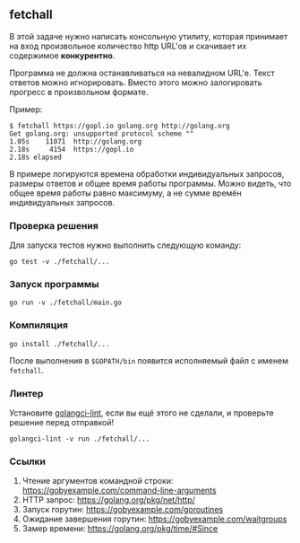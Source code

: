 ## fetchall

В этой задаче нужно написать консольную утилиту,
которая принимает на вход произвольное количество http URL'ов и скачивает их содержимое **конкурентно**.

Программа не должна останавливаться на невалидном URL'e.
Текст ответов можно игнорировать.
Вместо этого можно залогировать прогресс в произвольном формате.

Пример:
```
$ fetchall https://gopl.io golang.org http://golang.org
Get golang.org: unsupported protocol scheme ""
1.05s    11071  http://golang.org
2.18s     4154  https://gopl.io
2.18s elapsed
```

В примере логируются времена обработки индивидуальных запросов, размеры ответов и общее время работы программы.
Можно видеть, что общее время работы равно максимуму, а не сумме времён индивидуальных запросов.

### Проверка решения

Для запуска тестов нужно выполнить следующую команду:

```
go test -v ./fetchall/...
```

### Запуск программы

```
go run -v ./fetchall/main.go
```

### Компиляция

```
go install ./fetchall/...
```

После выполнения в `$GOPATH/bin` появится исполняемый файл с именем `fetchall`.

### Линтер

Установите [golangci-lint](https://github.com/golangci/golangci-lint), если вы ещё этого не сделали, и проверьте решение перед отправкой!
```
golangci-lint -v run ./fetchall/...
```

### Ссылки

1. Чтение аргументов командной строки: https://gobyexample.com/command-line-arguments
2. HTTP запрос: https://golang.org/pkg/net/http/
3. Запуск горутин: https://gobyexample.com/goroutines
4. Ожидание завершения горутин: https://gobyexample.com/waitgroups
4. Замер времени: https://golang.org/pkg/time/#Since
